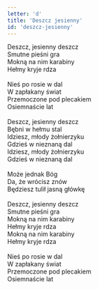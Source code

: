 ```yaml
---
letter: 'd'
title: 'Deszcz jesienny'
id: 'deszcz-jesienny'
---
```


Deszcz, jesienny deszcz<br/>
Smutne pieśni gra<br/>
Mokną na nim karabiny<br/>
Hełmy kryje rdza<br/>
<br/>
Nieś po rosie w dal<br/>
W zapłakany świat<br/>
Przemoczone pod plecakiem<br/>
Osiemnaście lat<br/>
<br/>
Deszcz, jesienny deszcz<br/>
Bębni w hełmu stal<br/>
Idziesz, młody żołnierzyku<br/>
Gdzieś w nieznaną dal<br/>
Idziesz, młody żołnierzyku<br/>
Gdzieś w nieznaną dal<br/>
<br/>
Może jednak Bóg<br/>
Da, że wrócisz znów<br/>
Będziesz tulił jasną główkę<br/>
<br/>
Deszcz, jesienny deszcz<br/>
Smutne pieśni gra<br/>
Mokną na nim karabiny<br/>
Hełmy kryje rdza<br/>
Mokną na nim karabiny<br/>
Hełmy kryje rdza<br/>
<br/>
Nieś po rosie w dal<br/>
W zapłakany świat<br/>
Przemoczone pod plecakiem<br/>
Osiemnaście lat<br/>